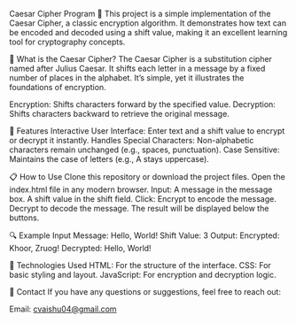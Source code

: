 Caesar Cipher Program 🔐
This project is a simple implementation of the Caesar Cipher, a classic encryption algorithm. It demonstrates how text can be encoded and decoded using a shift value, making it an excellent learning tool for cryptography concepts.

📝 What is the Caesar Cipher?
The Caesar Cipher is a substitution cipher named after Julius Caesar. It shifts each letter in a message by a fixed number of places in the alphabet. It’s simple, yet it illustrates the foundations of encryption.

Encryption: Shifts characters forward by the specified value.
Decryption: Shifts characters backward to retrieve the original message.

🎯 Features
Interactive User Interface: Enter text and a shift value to encrypt or decrypt it instantly.
Handles Special Characters: Non-alphabetic characters remain unchanged (e.g., spaces, punctuation).
Case Sensitive: Maintains the case of letters (e.g., A stays uppercase).

📋 How to Use
Clone this repository or download the project files.
Open the index.html file in any modern browser.
Input:
A message in the message box.
A shift value in the shift field.
Click:
Encrypt to encode the message.
Decrypt to decode the message.
The result will be displayed below the buttons.

🔍 Example
Input Message: Hello, World!
Shift Value: 3
Output:
Encrypted: Khoor, Zruog!
Decrypted: Hello, World!

🚀 Technologies Used
HTML: For the structure of the interface.
CSS: For basic styling and layout.
JavaScript: For encryption and decryption logic.

📧 Contact
If you have any questions or suggestions, feel free to reach out:

Email: cvaishu04@gmail.com
